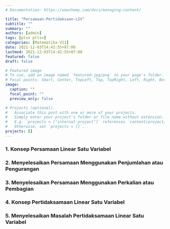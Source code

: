 ```yaml
---
# Documentation: https://wowchemy.com/docs/managing-content/

title: "Persamaan-Pertidaksaan-LSV"
subtitle: ""
summary: ""
authors: [admin]
tags: [plsv ptlsv]
categories: [Matematika-VII]
date: 2021-12-03T14:42:55+07:00
lastmod: 2021-12-03T14:42:55+07:00
featured: false
draft: false

# Featured image
# To use, add an image named `featured.jpg/png` to your page's folder.
# Focal points: Smart, Center, TopLeft, Top, TopRight, Left, Right, BottomLeft, Bottom, BottomRight.
image:
  caption: ""
  focal_point: ""
  preview_only: false

# Projects (optional).
#   Associate this post with one or more of your projects.
#   Simply enter your project's folder or file name without extension.
#   E.g. `projects = ["internal-project"]` references `content/project/deep-learning/index.md`.
#   Otherwise, set `projects = []`.
projects: []
---
```


### 1. Konsep Persamaan Linear Satu Variabel

### 2. Menyelesaikan Persamaan Menggunakan Penjumlahan atau Pengurangan

### 3. Menyelesaikan Persamaan Menggunakan Perkalian atau Pembagian

### 4. Konsep Pertidaksamaan Linear Satu Variabel

### 5. Menyelesaikan Masalah Pertidaksamaan Linear Satu Variabel
